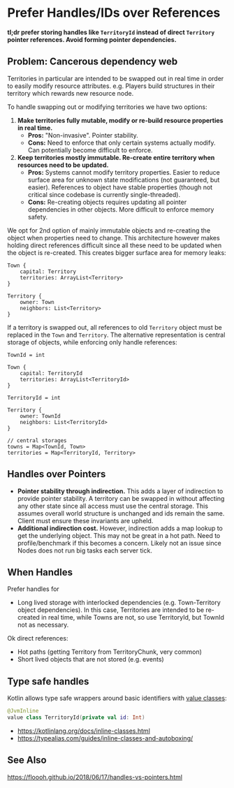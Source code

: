 # Prefer Handles/IDs over References

**tl;dr prefer storing handles like `TerritoryId` instead of direct
`Territory` pointer references. Avoid forming pointer dependencies.**

## Problem: Cancerous dependency web
Territories in particular are intended to be swapped out in real time
in order to easily modify resource attributes. e.g. Players build
structures in their territory which rewards new resource node.

To handle swapping out or modifying territories we have two options:
1.  **Make territories fully mutable, modify or re-build resource
    properties in real time.**
    - **Pros:** "Non-invasive". Pointer stability.
    - **Cons:** Need to enforce that only certain systems actually modify.
        Can potentially become difficult to enforce.
2.  **Keep territories mostly immutable. Re-create entire territory
    when resources need to be updated.**
    - **Pros:** Systems cannot modify territory properties.
        Easier to reduce surface area for unknown state modifications
        (not guaranteed, but easier). References to object have
        stable properties (though not critical since codebase is
        currently single-threaded).
    - **Cons:** Re-creating objects requires updating all pointer
        dependencies in other objects. More difficult to enforce
        memory safety.

We opt for 2nd option of mainly immutable objects and re-creating the
object when properties need to change. This architecture however makes
holding direct references difficult since all these need to be updated
when the object is re-created. This creates bigger surface area for
memory leaks:
```
Town {
    capital: Territory
    territories: ArrayList<Territory>
}

Territory {
    owner: Town
    neighbors: List<Territory>
}
```
If a territory is swapped out, all references to old `Territory` object
must be replaced in the `Town` and `Territory`. The alternative
representation is central storage of objects, while enforcing only
handle references:
```
TownId = int

Town {
    capital: TerritoryId
    territories: ArrayList<TerritoryId>
}

TerritoryId = int

Territory {
    owner: TownId
    neighbors: List<TerritoryId>
}

// central storages
towns = Map<TownId, Town>
territories = Map<TerritoryId, Territory>
```

## Handles over Pointers
-   **Pointer stability through indirection.** This adds a layer of 
    indirection to provide pointer stability. A territory can be
    swapped in without affecting any other state since all
    access must use the central storage. This assumes overall world
    structure is unchanged and ids remain the same. Client must
    ensure these invariants are upheld.
-   **Additional indirection cost.** However, indirection adds
    a map lookup to get the underlying object. This may not be
    great in a hot path. Need to profile/benchmark if this
    becomes a concern. Likely not an issue since Nodes does not
    run big tasks each server tick.


## When Handles
Prefer handles for
- Long lived storage with interlocked dependencies (e.g. Town-Territory
  object dependencies). In this case, Territories are intended to be
  re-created in real time, while Towns are not, so use TerritoryId,
  but TownId not as necessary.

Ok direct references:
- Hot paths (getting Territory from TerritoryChunk, very common)
- Short lived objects that are not stored (e.g. events)

## Type safe handles
Kotlin allows type safe wrappers around basic identifiers with [value
classes](https://kotlinlang.org/docs/inline-classes.html):
```kotlin
@JvmInline
value class TerritoryId(private val id: Int)
```
- <https://kotlinlang.org/docs/inline-classes.html>
- <https://typealias.com/guides/inline-classes-and-autoboxing/>

## See Also
<https://floooh.github.io/2018/06/17/handles-vs-pointers.html>

